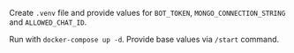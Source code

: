 Create `.venv` file and provide values for `BOT_TOKEN`, `MONGO_CONNECTION_STRING` and `ALLOWED_CHAT_ID`.

Run with `docker-compose up -d`. Provide base values via `/start` command.